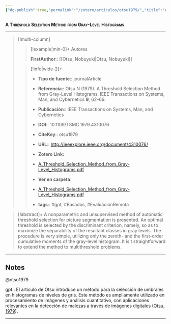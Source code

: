 ```yaml
---
{"dg-publish":true,"permalink":"/zotero/articulos/otsu1979/","title":"A Threshold Selection Method from Gray-Level Histograms","tags":["#zotero"]}
---
```



<span style="font-variant:small-caps; font-weight: bold;">A Threshold Selection Method from Gray-Level Histograms</span>

---


> [!multi-column]
>
>> [!example|min-0]+ Autores
>> 
>> **FirstAuthor**:: [[Otsu, Nobuyuki\|Otsu, Nobuyuki]]  
 >
>
>> [!info|wide-2]+
>>
>> - **Tipo de fuente**:: journalArticle
>> - **Referencia**:: Otsu N (1979). A Threshold Selection Method from Gray-Level Histograms. IEEE Transactions on Systems, Man, and Cybernetics **9**, 62–66.
>> - **Publicación**:: IEEE Transactions on Systems, Man, and Cybernetics
>> - **DOI**:: 10.1109/TSMC.1979.4310076
>> - **CiteKey**:: otsu1979
>> - **URL**:: http://ieeexplore.ieee.org/document/4310076/
>> - **Zotero Link:** 
>> - [A_Threshold_Selection_Method_from_Gray-Level_Histograms.pdf](zotero://select/library/items/PGKFFAB5)
>>
>> - **Ver en carpeta**: 
>> - [A_Threshold_Selection_Method_from_Gray-Level_Histograms.pdf](file://J:\OneDrive\Articulos\A_Threshold_Selection_Method_from_Gray-Level_Histograms.pdf)
>> - **tags**:: #gpt, #Basados, #EvaluacionRemota



> [!abstract]+ 
>A nonparametric and unsupervised method of automatic threshold selection for picture segmentation is presented. An optimal threshold is selected by the discriminant criterion, namely, so as to maximize the separability of the resultant classes in gray levels. The procedure is very simple, utilizing only the zeroth- and the first-order cumulative moments of the gray-level histogram. It is t straightforward to extend the method to multithreshold problems.


--- 

## Notes

@otsu1979

gpt:: El artículo de Otsu introduce un método para la selección de umbrales en histogramas de niveles de gris. Este método es ampliamente utilizado en procesamiento de imágenes y análisis cuantitativo, con aplicaciones relevantes en la detección de malezas a través de imágenes digitales ([Otsu, 1979](zotero://select/library/items/KU56YPBQ)).






---







